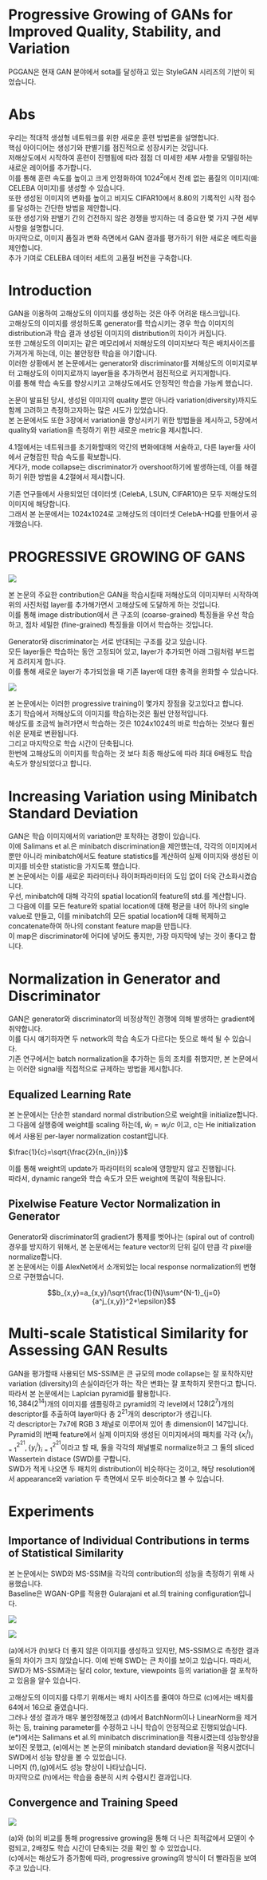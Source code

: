 # Progressive Growing of GANs for Improved Quality, Stability, and Variation

PGGAN은 현재 GAN 분야에서 sota를 달성하고 있는 StyleGAN 시리즈의 기반이 되었습니다.

# Abs
우리는 적대적 생성형 네트워크를 위한 새로운 훈련 방법론을 설명합니다.  
핵심 아이디어는 생성기와 판별기를 점진적으로 성장시키는 것입니다.  
저해상도에서 시작하여 훈련이 진행됨에 따라 점점 더 미세한 세부 사항을 모델링하는 새로운 레이어를 추가합니다.  
이를 통해 훈련 속도를 높이고 크게 안정화하여 $1024^2$에서 전례 없는 품질의 이미지(예: CELEBA 이미지)를 생성할 수 있습니다.  
또한 생성된 이미지의 변화를 높이고 비지도 CIFAR10에서 8.80의 기록적인 시작 점수를 달성하는 간단한 방법을 제안합니다.  
또한 생성기와 판별기 간의 건전하지 않은 경쟁을 방지하는 데 중요한 몇 가지 구현 세부 사항을 설명합니다.  
마지막으로, 이미지 품질과 변화 측면에서 GAN 결과를 평가하기 위한 새로운 메트릭을 제안합니다.  
추가 기여로 CELEBA 데이터 세트의 고품질 버전을 구축합니다.

# Introduction
GAN을 이용하여 고해상도의 이미지를 생성하는 것은 아주 어려운 태스크입니다.  
고해상도의 이미지를 생성하도록 generator를 학습시키는 경우 학습 이미지의 distribution과 학습 결과 생성된 이미지의 distribution의 차이가 커집니다.  
또한 고해상도의 이미지는 같은 메모리에서 저해상도의 이미지보다 적은 배치사이즈를 가져가게 하는데, 이는 불안정한 학습을 야기합니다.  
이러한 상황에서 본 논문에서는 generator와 discriminator를 저해상도의 이미지로부터 고해상도의 이미지로까지 layer들을 추가하면서 점진적으로 커지게합니다.  
이를 통해 학습 속도를 향상시키고 고해상도에서도 안정적인 학습을 가능케 했습니다.

논문이 발표된 당시, 생성된 이미지의 quality 뿐만 아니라 variation(diversity)까지도 함께 고려하고 측정하고자하는 많은 시도가 있었습니다.  
본 논문에서도 또한 3장에서 variation을 향상시키기 위한 방법들을 제시하고, 5장에서 quality와 variation을 측정하기 위한 새로운 metric을 제시합니다.

4.1절에서는 네트워크를 초기화할때의 약간의 변화에대해 서술하고, 다른 layer들 사이에서 균형잡힌 학습 속도를 확보합니다.  
게다가, mode collapse는 discriminator가 overshoot하기에 발생하는데, 이를 해결하기 위한 방법을 4.2절에서 제시합니다.

기존 연구들에서 사용되었던 데이터셋 (CelebA, LSUN, CIFAR10)은 모두 저해상도의 이미지에 해당합니다.  
그래서 본 논문에서는 1024x1024로 고해상도의 데이터셋 CelebA-HQ를 만들어서 공개했습니다.  

# PROGRESSIVE GROWING OF GANS
![](https://img1.daumcdn.net/thumb/R1280x0/?scode=mtistory2&fname=https%3A%2F%2Fblog.kakaocdn.net%2Fdn%2FrOGEI%2FbtrIlxP564W%2FhWtShqoXeXlnJCcYpEcmK1%2Fimg.png)

본 논문의 주요한 contribution은 GAN을 학습시킬때 저해상도의 이미지부터 시작하여 위의 사진처럼 layer를 추가해가면서 고해상도에 도달하게 하는 것입니다.  
이를 통해 image distribution에서 큰 구조의 (coarse-grained) 특징들을 우선 학습하고, 점차 세밀한 (fine-grained) 특징들을 이어서 학습하는 것입니다.  

Generator와 discriminator는 서로 반대되는 구조를 갖고 있습니다.  
모든 layer들은 학습하는 동안 고정되어 있고, layer가 추가되면 아래 그림처럼 부드럽게 흐려지게 합니다.  
이를 통해 새로운 layer가 추가되었을 때 기존 layer에 대한 충격을 완화할 수 있습니다.  

![](https://img1.daumcdn.net/thumb/R1280x0/?scode=mtistory2&fname=https%3A%2F%2Fblog.kakaocdn.net%2Fdn%2FdI3KXC%2FbtrItmlpOJA%2FwgUpFLjhLQi6unjvD8qB4k%2Fimg.png)

본 논문에서는 이러한 progressive training이 몇가지 장점을 갖고있다고 합니다.  
초기 학습에서 저해상도의 이미지를 학습하는것은 훨씬 안정적입니다.  
해상도를 조금씩 늘려가면서 학습하는 것은 1024x1024의 바로 학습하는 것보다 훨씬 쉬운 문제로 변환됩니다.  
그리고 마지막으로 학습 시간이 단축됩니다.  
한번에 고해상도의 이미지를 학습하는 것 보다 최종 해상도에 따라 최대 6배정도 학습 속도가 향상되었다고 합니다.

# Increasing Variation using Minibatch Standard Deviation
GAN은 학습 이미지에서의 variation만 포착하는 경향이 있습니다.  
이에 Salimans et al.은 minibatch discrimination을 제안했는데, 각각의 이미지에서 뿐만 아니라 minibatch에서도 feature statistics를 계산하여 실제 이미지와 생성된 이미지를 비슷한 statistic을 가지도록 했습니다.  
본 논문에서는 이를 새로운 파라미터나 하이퍼파라미터의 도입 없이 더욱 간소화시켰습니다.  
우선, minibatch에 대해 각각의 spatial location의 feature의 std.를 계산합니다.  
그 다음에 이를 모든 feature와 spatial location에 대해 평균을 내어 하나의 single value로 만들고, 이를 minibatch의 모든 spatial location에 대해 복제하고 concatenate하여 하나의 constant feature map을 만듭니다.  
이 map은 discriminator에 어디에 넣어도 좋지만, 가장 마지막에 넣는 것이 좋다고 합니다. 

# Normalization in Generator and Discriminator
GAN은 generator와 discriminator의 비정상적인 경쟁에 의해 발생하는 gradient에 취약합니다.  
이를 다시 얘기하자면 두 network의 학습 속도가 다르다는 뜻으로 해석 될 수 있습니다.  
기존 연구에서는 batch normalization을 추가하는 등의 조치를 취했지만, 본 논문에서는 이러한 signal을 직접적으로 규제하는 방법을 제시합니다.

## Equalized Learning Rate
본 논문에서는 단순한 standard normal distribution으로 weight을 initialize합니다.  
그 다음에 실행중에 weight를 scaling 하는데, $\hat{w}_i=w_i/c$ 이고, c는 He initialization에서 사용된 per-layer normalization costant입니다.

$\frac{1}{c}=\sqrt{\frac{2}{n_{in}}}$

이를 통해 weight의 update가 파라미터의 scale에 영향받지 않고 진행됩니다.  
따라서, dynamic range와 학습 속도가 모든 weight에 똑같이 적용됩니다.

## Pixelwise Feature Vector Normalization in Generator
Generator와 discriminator의 gradient가 통제를 벗어나는 (spiral out of control) 경우를 방지하기 위해서, 본 논문에서는 feature vector의 단위 길이 만큼 각 pixel을 normalize합니다.  
본 논문에서는 이를 AlexNet에서 소개되었는 local response normalization의 변형으로 구현했습니다.

```math
b_{x,y}=a_{x,y}/\sqrt{\frac{1}{N}\sum^{N-1}_{j=0}{a^j_{x,y}}^2+\epsilon}
```

# Multi-scale Statistical Similarity for Assessing GAN Results
GAN을 평가할때 사용되던 MS-SSIM은 큰 규모의 mode collapse는 잘 포착하지만 variation (diversity)의 손실이라던가 하는 작은 변화는 잘 포착하지 못한다고 합니다.  
따라서 본 논문에서는 Laplcian pyramid를 활용합니다.  
$16,384(2^{14})$개의 이미지를 샘플링하고 pyramid의 각 level에서 $128(2^7)$개의 descriptor를 추출하여 layer마다 총 $2^{21}$개의 descriptor가 생깁니다.  
각 descriptor는 7x7에 RGB 3 채널로 이루어져 있어 총 dimension이 147입니다.  
Pyramid의 l번째 feature에서 실제 이미지와 생성된 이미지에서의 패치를 각각 $\{x^l_i\}^{2^{21}}_{i=1}, \{y^l_i\}^{2^{21}}_{i=1}$이라고 할 때, 둘을 각각의 채널별로 normalize하고 그 둘의 sliced Wassertein distace (SWD)를 구합니다.  
SWD가 적게 나오면 두 패치의 distribution이 비슷하다는 것이고, 해당 resolution에서 appearance와 variation 두 측면에서 모두 비슷하다고 볼 수 있습니다.

# Experiments
## Importance of Individual Contributions in terms of Statistical Similarity
본 논문에서는 SWD와 MS-SSIM을 각각의 contribution의 성능을 측정하기 위해 사용했습니다.  
Baseline은 WGAN-GP를 적용한 Gularajani et al.의 training configuration입니다.

![](https://img1.daumcdn.net/thumb/R1280x0/?scode=mtistory2&fname=https%3A%2F%2Fblog.kakaocdn.net%2Fdn%2FcfjHnx%2FbtrIsdo3Qdk%2FR8fvk1Jb3ErkiVN7UMby91%2Fimg.png)

![](https://img1.daumcdn.net/thumb/R1280x0/?scode=mtistory2&fname=https%3A%2F%2Fblog.kakaocdn.net%2Fdn%2Fz7Z6r%2FbtrIuYETjQX%2F9GayybGPHojflKyOIotPTK%2Fimg.png)

(a)에서가 (h)보다 더 좋지 않은 이미지를 생성하고 있지만, MS-SSIM으로 측정한 결과 둘의 차이가 크지 않았습니다. 이에 반해 SWD는 큰 차이를 보이고 있습니다. 따라서, SWD가 MS-SSIM과는 달리 color, texture, viewpoints 등의 variation을 잘 포착하고 있음을 알수 있습니다.

 고해상도의 이미지를 다루기 위해서는 배치 사이즈를 줄여야 하므로 (c)에서는 배치를 64에서 16으로 줄였습니다.  
 그러나 생성 결과가 매우 불안정해졌고 (d)에서 BatchNorm이나 LinearNorm을 제거하는 등, training parameter를 수정하고 나니 학습이 안정적으로 진행되었습니다.  
 (e*)에서는 Salimans et al.의 minibatch discrimination을 적용시켰는데 성능향상을 보이진 못했고, (e)에서는 본 논문의 minibatch standard deviation을 적용시켰더니 SWD에서 성능 향상을 볼 수 있었습니다.  
 나머지 (f),(g)에서도 성능 향상이 나타났습니다.  
 마지막으로 (h)에서는 학습을 충분히 시켜 수렴시킨 결과입니다.

 ## Convergence and Training Speed
 ![](https://img1.daumcdn.net/thumb/R1280x0/?scode=mtistory2&fname=https%3A%2F%2Fblog.kakaocdn.net%2Fdn%2FcbLBha%2FbtrIpurty6R%2Fk2nka5Nbkl13wtrac8WuI0%2Fimg.png)

 (a)와 (b)의 비교를 통해 progressive growing을 통해 더 나은 최적값에서 모델이 수렴되고, 2배정도 학습 시간이 단축되는 것을 확인 할 수 있었습니다.  
 (c)에서는 해상도가 증가함에 따라, progressive growing의 방식이 더 빨라짐을 보여주고 있습니다.



